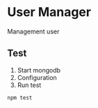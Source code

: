 # User Manager
Management user

## Test
1. Start mongodb
2. Configuration
3. Run test

```bash
npm test
```